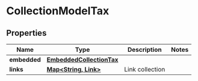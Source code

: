 
# CollectionModelTax

## Properties
Name | Type | Description | Notes
------------ | ------------- | ------------- | -------------
**embedded** | [**EmbeddedCollectionTax**](EmbeddedCollectionTax.md) |  | 
**links** | [**Map&lt;String, Link&gt;**](Link.md) | Link collection | 



